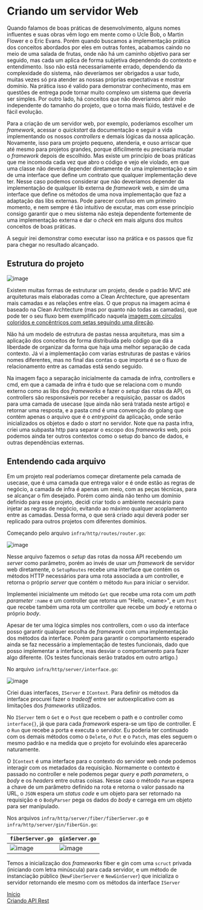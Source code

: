 # Criando um servidor Web

Quando falamos de boas práticas de desenvolvimento, alguns nomes influentes e suas obras vêm logo em mente como o Ucle Bob, o Martin Flower e o Eric Evans. Porém quando buscamos a implementação prática dos conceitos abordados por eles em outras fontes, acabamos caindo no meio de uma salada de frutas, onde não há um caminho objetivo para ser seguido, mas cada um aplica de forma subjetiva dependendo do contexto e entendimento. Isso não está necessariamente errado, dependendo da complexidade do sistema, não deveríamos ser obrigados a usar tudo, muitas vezes só pra atender as nossas próprias expectativas e mostrar domínio. Na prática isso é valido para demonstrar conhecimento, mas em questões de entrega pode tornar muito complexo um sistema que deveria ser simples. Por outro lado, há conceitos que não deveríamos abrir mão independente do tamanho do projeto, que o torna mais flúido, testável e de fácil evolução.

Para a criação de um servidor web, por exemplo, poderíamos escolher um _framework_, acessar o _quickstart_ da documentação e seguir a vida implementando os nossos _controllers_ e demais lógicas da nossa aplicação. Novamente, isso para um projeto pequeno, atenderia, e ouso arriscar que até mesmo para projetos grandes, porque dificilmente eu precisaria mudar o _framework_ depois de escolhido. Mas existe um princípio de boas práticas que me incomoda cada vez que abro o código e vejo ele violado, em que uma classe não deveria depender diretamente de uma implementação e sim de uma interface que define um contrato que qualquer implementação deve ter. Nesse caso podemos considerar que não deveríamos depender da implementação de qualquer lib externa de _framework_ web, e sim de uma interface que define os métodos de uma nova implementação que faz a adaptação das libs externas. Pode parecer confuso em um primeiro momento, e nem sempre é tão intuitivo de excutar, mas com esse princípio consigo garantir que o meu sistema não esteja dependente fortemente de uma implementação externa e dar o _check_ em mais alguns dos muitos conceitos de boas práticas.

A seguir irei demonstrar como executar isso na prática e os passos que fiz para chegar no resultado alcançado.

## Estrutura do projeto

![image](https://github.com/user-attachments/assets/8405451c-98a0-4041-9107-0a47e34484ee)

Existem muitas formas de estruturar um projeto, desde o padrão MVC até arquiteturas mais elaboradas como a Clean Archtecture, que apresentam mais camadas e as relações entre elas. O que propus na imagem acima é baseado na Clean Archtecture (mas por quanto não todas as camadas), que pode ter o seu fluxo bem exemplificado naquela [imagem com círculos coloridos e concêntricos com setas seguindo uma direção](https://blog.cleancoder.com/uncle-bob/2012/08/13/the-clean-architecture.html). 

Não há um modelo de estrutura de pastas nessa arquitetura, mas sim a aplicação dos conceitos de forma distribuída pelo código que dá a liberdade de organizar da forma que haja uma melhor separação de cada contexto. Já vi a implementação com varias estruturas de pastas e vários nomes diferentes, mas no final das contas o que importa é se o fluxo de relacionamento entre as camadas está sendo seguido.

Na imagem faço a separação inicialmente da camada de infra, controllers e cmd, em que a camada de infra é tudo que se relaciona com o mundo externo como as libs dos _frameworks_ e fazer o _setup_ das rotas da API, os controllers são responsáveis por receber a requisição, passar os dados para uma camada de usecase (que ainda não será tratada neste artigo) e retornar uma resposta, e a pasta cmd é uma convenção do golang que contém apenas o arquivo que é o _entrypoint_ da aplicação, onde serão inicializados os objetos e dado o _start_ no servidor. Note que na pasta infra, criei uma subpasta http para separar o escopo dos _frameworks_ web, pois podemos ainda ter outros contextos como o setup do banco de dados, e outras dependências externas.

## Entendendo cada arquivo

Em um projeto real poderíamos começar diretamente pela camada de usecase, que é uma camada que entrega valor e é onde estão as regras de negócio, a camada de infra é apenas um meio, com as peças técnicas, para se alcançar o fim desejado. Porém como ainda não tenho um domínio definido para esse projeto, decidi criar todo o ambiente necesário para injetar as regras de negócio, evitando ao máximo qualquer acoplamento entre as camadas. Dessa forma, o que será criado aqui deverá poder ser replicado para outros projetos com diferentes domínios.

Começando pelo arquivo `infra/http/routes/router.go`:

![image](https://github.com/user-attachments/assets/597acf01-e375-44ec-9691-841065b67a13)


Nesse arquivo fazemos o _setup_ das rotas da nossa API recebendo um _server_ como parâmetro, porém ao invés de usar um _framework_ de servidor web diretamente, o `SetupRoutes` recebe uma interface que contém os métodos HTTP necessários para uma rota associada a um controller, e retorna o próprio _server_ que contém o método `Run` para iniciar o servidor. 

Implementei inicialmente um método `Get` que recebe uma rota com um _path parameter_ `:name` e um controller que retorna um "Hello, \<name\>", e um `Post` que recebe também uma rota um controller que recebe um _body_ e retorna o próprio _body_.

Apesar de ter uma lógica simples nos controllers, com o uso da interface posso garantir qualquer escolha de _framework_ com uma implementação dos métodos da interface. Porém para garantir o comportamento esperado ainda se faz necessário a implementação de testes funcionais, dado que posso implementar a interface, mas desviar o comportamento para fazer algo diferente. (Os testes funcionais serão tratados em outro artigo.)

No arquivo `infra/http/server/interface.go`:

![image](https://github.com/user-attachments/assets/7f583f9f-72a2-4ff1-ace7-34322d7e796f)

Criei duas interfaces, `IServer` e `IContext`. Para definir os métodos da interface procurei fazer o _tradeoff_ entre ser autoexplicativo com as limitações dos _frameworks_ utilizados.

No `IServer` tem o `Get` e o `Post` que recebem o path e o controller como `interface{}`, já que para cada _framework_ espera-se um tipo de controller. E o `Run` que recebe a porta e executa o servidor. Eu poderia ter continuado com os demais métodos como o `Delete`, o `Put` e o `Patch`, mas eles seguem o mesmo padrão e na medida que o projeto for evoluindo eles aparecerão naturamente.

O `ÌContext` é uma interface para o contexto do servidor web onde podemos interagir com os metadados da requisição. Normamente o contexto é passado no controller e nele podemos pegar _query_ e _path parameters_, o _body_ e os _headers_ entre outras coisas. Nesse caso o método `Param` espera a chave de um parâmetro definido na rota e retorna o valor passado na URL, o `JSON` espera um _status code_ e um objeto para ser retornado na requisição e o `BodyParser` pega os dados do _body_ e carrega em um objeto para ser manipulado.

Nos arquivos `infra/http/server/fiber/fiberServer.go` e `infra/http/server/gin/fiberGin.go`:

| `fiberServer.go`| `ginServer.go` |
|---|---|
| ![image](https://github.com/user-attachments/assets/973f7e00-ce48-43e7-b224-0c61c37838e9) | ![image](https://github.com/user-attachments/assets/1364458d-6621-4654-84b3-b98af8c7677f)|

Temos a inicialização dos _frameworks_ fiber e gin com uma `scruct` privada (iniciando com letra minúscula) para cada servidor, e um método de instanciação público (`NewFiberServer` e `NewGinServer`) que inicializa o servidor retornando ele mesmo com os métodos da interface `IServer`  

[Início](./index.md)
<br>
[Criando API Rest](./rest-api.md)

